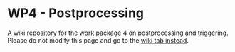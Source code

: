 # WP4 - Postprocessing
A wiki repository for the work package 4 on postprocessing and triggering.
Please do not modify this page and go to the [wiki tab instead](https://github.com/DEODE-NWP/WP4/wiki/WP4-general-wiki).
